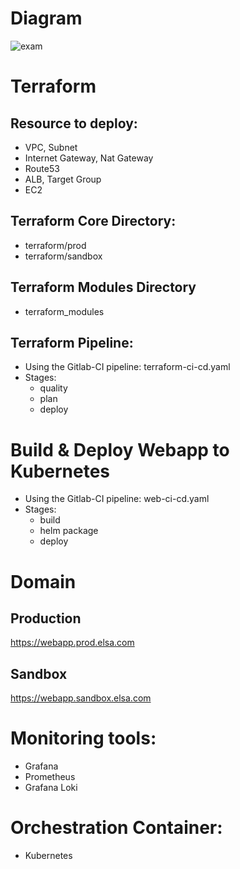 # Diagram 
![exam](https://github.com/user-attachments/assets/60069bdf-0b16-4e7c-8769-ebfbcf4dfee0)

# Terraform
## Resource to deploy:
- VPC, Subnet
- Internet Gateway, Nat Gateway
- Route53
- ALB, Target Group
- EC2
  
## Terraform Core Directory:
- terraform/prod
- terraform/sandbox

## Terraform Modules Directory
- terraform_modules

## Terraform Pipeline:
- Using the Gitlab-CI pipeline: terraform-ci-cd.yaml
- Stages:
  - quality
  - plan
  - deploy


# Build & Deploy Webapp to Kubernetes
- Using the Gitlab-CI pipeline: web-ci-cd.yaml
- Stages:
  - build
  - helm package
  - deploy
 
# Domain
## Production
https://webapp.prod.elsa.com
## Sandbox
https://webapp.sandbox.elsa.com

# Monitoring tools:
- Grafana
- Prometheus
- Grafana Loki

# Orchestration Container:
- Kubernetes
